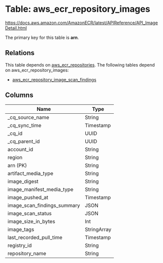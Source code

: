 # Table: aws_ecr_repository_images

https://docs.aws.amazon.com/AmazonECR/latest/APIReference/API_ImageDetail.html

The primary key for this table is **arn**.

## Relations
This table depends on [aws_ecr_repositories](aws_ecr_repositories.md).
The following tables depend on aws_ecr_repository_images:
  - [aws_ecr_repository_image_scan_findings](aws_ecr_repository_image_scan_findings.md)

## Columns
| Name          | Type          |
| ------------- | ------------- |
|_cq_source_name|String|
|_cq_sync_time|Timestamp|
|_cq_id|UUID|
|_cq_parent_id|UUID|
|account_id|String|
|region|String|
|arn (PK)|String|
|artifact_media_type|String|
|image_digest|String|
|image_manifest_media_type|String|
|image_pushed_at|Timestamp|
|image_scan_findings_summary|JSON|
|image_scan_status|JSON|
|image_size_in_bytes|Int|
|image_tags|StringArray|
|last_recorded_pull_time|Timestamp|
|registry_id|String|
|repository_name|String|